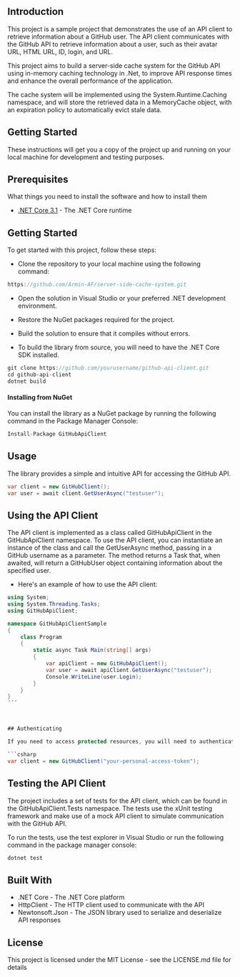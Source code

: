 ## Introduction

This project is a sample project that demonstrates the use of an API client to retrieve information about a GitHub user. The API client communicates with the GitHub API to retrieve information about a user, such as their avatar URL, HTML URL, ID, login, and URL.

This project aims to build a server-side cache system for the GitHub API using in-memory caching technology in .Net, to improve API response times and enhance the overall performance of the application.

The cache system will be implemented using the System.Runtime.Caching namespace, and will store the retrieved data in a MemoryCache object, with an expiration policy to automatically evict stale data.

## Getting Started

These instructions will get you a copy of the project up and running on your local machine for development and testing purposes.

## Prerequisites

What things you need to install the software and how to install them

* [.NET Core 3.1](https://dotnet.microsoft.com/download) - The .NET Core runtime

## Getting Started

To get started with this project, follow these steps:

* Clone the repository to your local machine using the following command:

```csharp
https://github.com/Armin-AF/server-side-cache-system.git
```

* Open the solution in Visual Studio or your preferred .NET development environment.

* Restore the NuGet packages required for the project.

* Build the solution to ensure that it compiles without errors.

* To build the library from source, you will need to have the .NET Core SDK installed.

```csharp
git clone https://github.com/yourusername/github-api-client.git
cd github-api-client
dotnet build
```

#### Installing from NuGet

You can install the library as a NuGet package by running the following command in the Package Manager Console:

```csharp
Install-Package GitHubApiClient
```

## Usage

The library provides a simple and intuitive API for accessing the GitHub API.

```csharp
var client = new GitHubClient();
var user = await client.GetUserAsync("testuser");
```


## Using the API Client

The API client is implemented as a class called GitHubApiClient in the GitHubApiClient namespace. To use the API client, you can instantiate an instance of the class and call the GetUserAsync method, passing in a GitHub username as a parameter. The method returns a Task that, when awaited, will return a GitHubUser object containing information about the specified user.

* Here's an example of how to use the API client:

```csharp
using System;
using System.Threading.Tasks;
using GitHubApiClient;

namespace GitHubApiClientSample
{
    class Program
    {
        static async Task Main(string[] args)
        {
            var apiClient = new GitHubApiClient();
            var user = await apiClient.GetUserAsync("testuser");
            Console.WriteLine(user.Login);
        }
    }
}
´´´



## Authenticating

If you need to access protected resources, you will need to authenticate with your GitHub account. You can do this by providing a personal access token when creating the GitHubClient instance.

```csharp
var client = new GitHubClient("your-personal-access-token");
```


## Testing the API Client

The project includes a set of tests for the API client, which can be found in the GitHubApiClient.Tests namespace. The tests use the xUnit testing framework and make use of a mock API client to simulate communication with the GitHub API.

To run the tests, use the test explorer in Visual Studio or run the following command in the package manager console:


```csharp
dotnet test
```

## Built With

- .NET Core - The .NET Core platform
- HttpClient - The HTTP client used to communicate with the API
- Newtonsoft.Json - The JSON library used to serialize and deserialize API responses

## License

This project is licensed under the MIT License - see the LICENSE.md file for details
